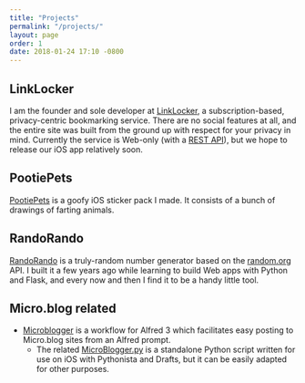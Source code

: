 ```yaml
---
title: "Projects"
permalink: "/projects/"
layout: page
order: 1
date: 2018-01-24 17:10 -0800
---
```

## LinkLocker

I am the founder and sole developer at [LinkLocker](https://linklocker.co), a subscription-based, privacy-centric bookmarking service. There are no social features at all, and the entire site was built from the ground up with respect for your privacy in mind. Currently the service is Web-only (with a [REST API](https://linklocker.co/api)), but we hope to release our iOS app relatively soon.

## PootiePets

[PootiePets](https://itunes.apple.com/us/app/pootiepets/id1259596278?mt=8) is a goofy iOS sticker pack I made. It consists of a bunch of drawings of farting animals. 

## RandoRando

[RandoRando](http://randorando.com) is a truly-random number generator based on the [random.org](http://random.org) API. I built it a few years ago while learning to build Web apps with Python and Flask, and every now and then I find it to be a handy little tool.

## Micro.blog related

* [Microblogger](https://github.com/jbwhaley/MicroBlogger) is a workflow for Alfred 3 which facilitates easy posting to Micro.blog sites from an Alfred prompt.
	* The related [MicroBlogger.py](https://gist.github.com/jbwhaley/126ddcd807bf5ff95909a78d863e1e6d) is a standalone Python script written for use on iOS with Pythonista and Drafts, but it can be easily adapted for other purposes.
